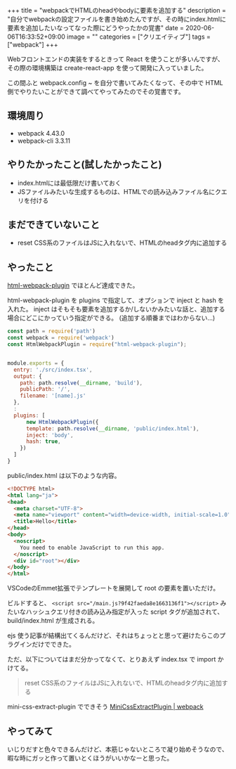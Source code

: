 +++
title = "webpackでHTMLのheadやbodyに要素を追加する"
description = "自分でwebpackの設定ファイルを書き始めたんですが、その時にindex.htmlに要素を追加したいなってなった際にどうやったかの覚書"
date = 2020-06-06T16:33:52+09:00
image = ""
categories = ["クリエイティブ"]
tags = ["webpack"]
+++


Webフロントエンドの実装をするときって React を使うことが多いんですが、その際の環境構築は create-react-app を使って開発に入っていました。

この間ふと webpack.config ~ を自分で書いてみたくなって、その中で HTML 側でやりたいことができて調べてやってみたのでその覚書です。

## 環境周り

- webpack 4.43.0
- webpack-cli 3.3.11

## やりたかったこと(試したかったこと)

- index.htmlには最低限だけ書いておく
- JSファイルみたいな生成するものは、HTMLでの読み込みファイル名にクエリを付ける

## まだできていないこと

- reset CSS系のファイルはJSに入れないで、HTMLのheadタグ内に追加する


## やったこと

[html-webpack-plugin](https://webpack.js.org/plugins/html-webpack-plugin/) でほとんど達成できた。

html-webpack-plugin を plugins で指定して、オプションで inject と hash を入れた。
inject はそもそも要素を追加するか/しないかみたいな話と、追加する場合にどこにかっていう指定ができる。 (追加する順番まではわからない…)

``` js
const path = require('path')
const webpack = require('webpack')
const HtmlWebpackPlugin = require("html-webpack-plugin");


module.exports = {
  entry: './src/index.tsx',
  output: {
    path: path.resolve(__dirname, 'build'),
    publicPath: '/',
    filename: '[name].js'
  },
  :
  plugins: [
      new HtmlWebpackPlugin({
      template: path.resolve(__dirname, 'public/index.html'),
      inject: 'body',
      hash: true,
    })
  ]
}
```

public/index.html は以下のような内容。

``` html
<!DOCTYPE html>
<html lang="ja">
<head>
  <meta charset="UTF-8">
  <meta name="viewport" content="width=device-width, initial-scale=1.0">
  <title>Hello</title>
</head>
<body>
  <noscript>
    You need to enable JavaScript to run this app.
  </noscript>
  <div id="root"></div>
</body>
</html>
```

VSCodeのEmmet拡張でテンプレートを展開して root の要素を置いただけ。

ビルドすると、 ``<script src="/main.js?9f42faeda8e1663136f1"></script>`` みたいなハッシュクエリ付きの読み込み指定が入った script タグが追加されて、 build/index.html が生成される。

ejs 使う記事が結構出てくるんだけど、それはちょっとと思って避けたらこのプラグインだけでできた。

ただ、以下についてはまだ分かってなくて、とりあえず index.tsx で import かけてる。

> reset CSS系のファイルはJSに入れないで、HTMLのheadタグ内に追加する

mini-css-extract-plugin でできそう
[MiniCssExtractPlugin | webpack](https://webpack.js.org/plugins/mini-css-extract-plugin/)


## やってみて
いじりだすと色々できるんだけど、本筋じゃないところで凝り始めそうなので、暇な時にガッと作って置いとくほうがいいかなーと思った。
